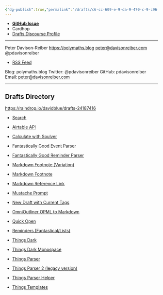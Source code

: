 ```yaml
---
{"dg-publish":true,"permalink":"/drafts/c6-cc-609-e-9-da-9-470-c-9-c96-0-bdc-02-e92064/","dgHomeLink":true,"dgPassFrontmatter":false}
---
```



- [**GitHub Issue**](https://github.com/extratone/drafts/issues/76) 
- Cardhop
- [Drafts Discourse Profile](https://forums.getdrafts.com/u/pdavisonreiber/summary)

---
Peter Davison-Reiber
https://polymaths.blog
peter@davisonreiber.com
@pdavisonreiber

- [RSS Feed](https://polymaths.blog/feed.xml)

Blog: polymaths.blog
Twitter: @pdavisonreiber
GitHub: pdavisonreiber
Email: peter@davisonreiber.com

---

## Drafts Directory

https://raindrop.io/davidblue/drafts-24187416

- [Search](https://actions.getdrafts.com/search?utf8=✓&q=%40pdavisonreiber)

- [Airtable API](https://actions.getdrafts.com/a/1Nb)
- [Calculate with Soulver](https://actions.getdrafts.com/a/1kB)
- [Fantastically Good Event Parser](https://actions.getdrafts.com/a/1Lk)
- [Fantastically Good Reminder Parser](https://actions.getdrafts.com/a/1MR)
- [Markdown Footnote (Variation)](https://actions.getdrafts.com/a/1q9)
- [Markdown Footnote](https://actions.getdrafts.com/a/1L5)
- [Markdown Reference Link](https://actions.getdrafts.com/a/1L4)
- [Mustache Prompt](https://actions.getdrafts.com/a/1fT)
- [New Draft with Current Tags](https://actions.getdrafts.com/a/1H1)
- [OmniOutliner OPML to Markdown](https://actions.getdrafts.com/a/1Hl)
- [Quick Open](https://actions.getdrafts.com/a/1Wc)
- [Reminders (Fantastical/Lists)](https://actions.getdrafts.com/a/1MB)
- [Things Dark](https://actions.getdrafts.com/t/1kL)
- [Things Dark Monospace](https://actions.getdrafts.com/t/1lE)
- [Things Parser](https://actions.getdrafts.com/a/1DV)
- [Things Parser 2 (legacy version)](https://actions.getdrafts.com/a/1fU)
- [Things Parser Helper](https://actions.getdrafts.com/g/1Pt)
- [Things Templates](https://actions.getdrafts.com/g/1Ov)